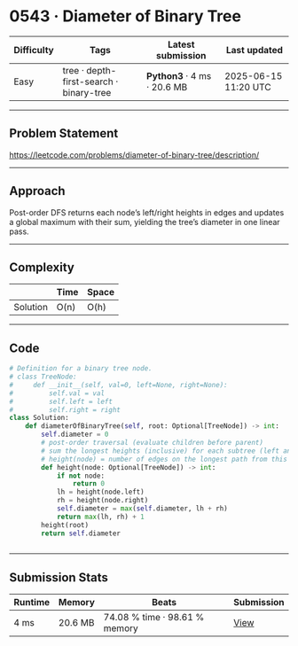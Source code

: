 # 0543 · Diameter of Binary Tree

| Difficulty | Tags | Latest submission | Last updated |
| --- | --- | --- | --- |
| Easy | tree · depth-first-search · binary-tree | **Python3** · 4 ms · 20.6 MB | 2025-06-15 11:20 UTC |

---

## Problem Statement
https://leetcode.com/problems/diameter-of-binary-tree/description/

---

## Approach
Post-order DFS returns each node’s left/right heights in edges and updates a global maximum with their sum, yielding the tree’s diameter in one linear pass.

---

## Complexity
| | Time | Space |
|---|---|---|
| Solution | O(n) | O(h) |

---

## Code

```python
# Definition for a binary tree node.
# class TreeNode:
#     def __init__(self, val=0, left=None, right=None):
#         self.val = val
#         self.left = left
#         self.right = right
class Solution:
    def diameterOfBinaryTree(self, root: Optional[TreeNode]) -> int:
        self.diameter = 0
        # post-order traversal (evaluate children before parent)
        # sum the longest heights (inclusive) for each subtree (left and right)
        # height(node) = number of edges on the longest path from this node down to any leaf
        def height(node: Optional[TreeNode]) -> int:
            if not node:
                return 0
            lh = height(node.left)
            rh = height(node.right)
            self.diameter = max(self.diameter, lh + rh)
            return max(lh, rh) + 1
        height(root)
        return self.diameter
        
```

---

## Submission Stats
| Runtime | Memory | Beats | Submission |
| --- | --- | --- | --- |
| 4 ms | 20.6 MB | 74.08 % time · 98.61 % memory | [View](https://leetcode.com/problems/diameter-of-binary-tree/submissions/1664862434/) |
